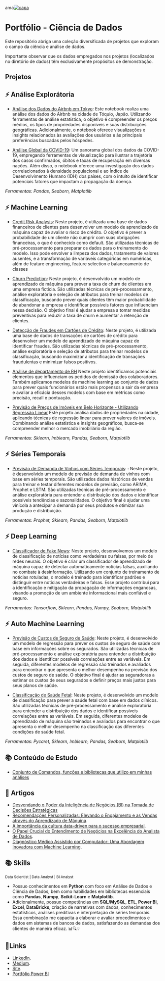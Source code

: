 ama[![capa](https://cdn.discordapp.com/attachments/1088554408469602305/1140659228382613654/Black_Technology_LinkedIn_Banner_5.jpg)](https://github.com/SarahFeanor?tab=repositories)
# Portfólio - Ciência de Dados 

Este repositório abriga uma coleção diversificada de projetos que exploram o campo da ciência e análise de dados.

Importante observar que os dados empregados nos projetos (localizados no diretório de dados) têm exclusivamente propósitos de demonstração. 

## Projetos 

 ## ⚡️ Análise Explorátoria

  * [Análise dos Dados do Airbnb em Tokyo](https://github.com/SarahFeanor/Portfolio-DataScience/blob/main/An%C3%A1lise_dos_Dados_do_Airbnb_em_Tokyo.ipynb): Este notebook realiza uma análise dos dados do Airbnb na cidade de Tóquio, Japão. Utilizando ferramentas de análise estatística, o objetivo é compreender os preços médios, os tipos de propriedades disponíveis e suas distribuições geográficas. Adicionalmente, o notebook oferece visualizações e insights relacionados às avaliações dos usuários e às principais preferências buscadas pelos hóspedes.
  
  * [Análise Global da COVID-19](https://github.com/SarahFeanor/Portfolio-DataScience/blob/main/Analise_Covid_19.ipynb): Um panorama global dos dados da COVID-19, empregando ferramentas de visualização para ilustrar a trajetória dos casos confirmados, óbitos e taxas de recuperação em diversas nações. Além disso, o notebook oferece uma investigação dos dados correlacionados à densidade populacional e ao Índice de Desenvolvimento Humano (IDH) dos países, com o intuito de identificar potenciais fatores que impactam a propagação da doença.

_Ferramentas: Pandas, Seaborn, Matplotlib_

## ⚡️ Machine Learning

  * [Credit Risk Analysis](https://github.com/SarahFeanor/Portfolio-DataScience/blob/main/null.md): Neste projeto, é utilizada uma base de dados financeiros de clientes para desenvolver um modelo de aprendizado de máquina capaz de avaliar o risco de crédito. O objetivo é prever a probabilidade de um cliente não cumprir com suas obrigações financeiras, o que é conhecido como default. São utilizadas técnicas de pré-processamento para preparar os dados para o treinamento do modelo. Isso pode envolver a limpeza dos dados, tratamento de valores ausentes, e a transformação de variáveis categóricas em numéricas, além de feature engineering, feature selection e balanceamento de classes

  * [Churn Prediction](https://github.com/SarahFeanor/Portfolio-DataScience/blob/main/null.md): Neste projeto, é desenvolvido um modelo de aprendizado de máquina para prever a taxa de churn de clientes em uma empresa fictícia. São utilizadas técnicas de pré-processamento, análise exploratória e seleção de atributos para treinar modelos de classificação, buscando prever quais clientes têm maior probabilidade de abandonar a empresa e identificar possíveis fatores que influenciam nessa decisão. O objetivo final é ajudar a empresa a tomar medidas preventivas para reduzir a taxa de churn e aumentar a retenção de clientes.
    
  *  [Detecção de Fraudes em Cartões de Crédito](https://github.com/SarahFeanor/Portfolio-DataScience/blob/main/null.md): Neste projeto, é utilizada uma base de dados de transações de cartões de crédito para desenvolver um modelo de aprendizado de máquina capaz de identificar fraudes. São utilizadas técnicas de pré-processamento, análise exploratória e seleção de atributos para treinar modelos de classificação, buscando maximizar a identificação de transações fraudulentas e minimizar falsos positivos.
    
  * [Análise de departamento de RH](https://github.com/SarahFeanor/Portfolio-DataScience/blob/main/An%C3%A1lise_de_departamento_de_RH.ipynb)  Neste projeto identificamos potenciais elementos que influenciam os pedidos de demissão dos colaboradores. Também aplicamos modelos de machine learning ao conjunto de dados para prever quais funcionários estão mais propensos a sair da empresa e avaliar a eficácia desses modelos com base em métricas como precisão, recall e pontuação.
    
  * [Previsão de Preços de Imóveis em Belo Horizonte - Utilizando Regressão Linear](https://github.com/SarahFeanor/Portfolio-DataScience/blob/main/C%C3%B3pia_de_Modelo_Para_Prever_Pre%C3%A7os_De_Casas_RegressaoLinear.ipynb) Este projeto analisa dados de propriedades na cidade, aplicando técnicas de regressão linear para prever valores de imóveis. Combinando análise estatística e insights geográficos, busca-se compreender melhor o mercado imobiliário da região.
    
  _Ferramentas: Sklearn, Imblearn, Pandas, Seaborn, Matplotlib_
  
## ⚡️ Séries Temporais

  * [Previsão de Demanda de Vinhos com Séries Temporais](https://github.com/SarahFeanor/Portfolio-DataScience/blob/main/null.md): : Neste projeto, é desenvolvido um modelo de previsão de demanda de vinhos com base em séries temporais. São utilizados dados históricos de vendas para treinar e testar diferentes modelos de previsão, como ARIMA, Prophet e LSTM. São utilizadas técnicas de pré-processamento e análise exploratória para entender a distribuição dos dados e identificar possíveis tendências e sazonalidades. O objetivo final é ajudar uma vinícola a antecipar a demanda por seus produtos e otimizar sua produção e distribuição.

    
  _Ferramentas: Prophet, Sklearn, Pandas, Seaborn, Matplotlib_

## ⚡️ Deep Learning

  * [Classificador de Fake News](https://github.com/SarahFeanor/Portfolio-DataScience/blob/main/null.md): Neste projeto, desenvolvemos um modelo de classificação de notícias como verdadeiras ou falsas, por meio de redes neurais. O objetivo é criar um classificador de aprendizado de máquina capaz de detectar automaticamente notícias falsas, auxiliando no combate à desinformação. Utilizando um conjunto de treinamento de notícias rotuladas, o modelo é treinado para identificar padrões e distinguir entre notícias verdadeiras e falsas. Esse projeto contribui para a identificação e mitigação da propagação de informações enganosas, visando a promoção de um ambiente informacional mais confiável e seguro.

_Ferramentas: Tensorflow, Sklearn, Pandas, Numpy, Seaborn, Matplotlib_

## ⚡️ Auto Machine Learning 

  * [Previsão de Custos de Seguro de Saúde](https://github.com/SarahFeanor/Portfolio-DataScience/blob/main/null.md): Neste projeto, é desenvolvido um modelo de regressão para prever os custos de seguro de saúde com base em informações sobre os segurados. São utilizadas técnicas de pré-processamento e análise exploratória para entender a distribuição dos dados e identificar possíveis correlações entre as variáveis. Em seguida, diferentes modelos de regressão são treinados e avaliados para encontrar o que apresenta o melhor desempenho na previsão dos custos de seguro de saúde. O objetivo final é ajudar as seguradoras a estimar os custos de seus segurados e definir preços mais justos para seus planos de saúde.

 * [Classificação de Saúde Fetal](https://github.com/SarahFeanor/Portfolio-DataScience/blob/main/null.md): Neste projeto, é desenvolvido um modelo de classificação para prever a saúde fetal com base em dados clínicos. São utilizadas técnicas de pré-processamento e análise exploratória para entender a distribuição dos dados e identificar possíveis correlações entre as variáveis. Em seguida, diferentes modelos de aprendizado de máquina são treinados e avaliados para encontrar o que apresenta o melhor desempenho na classificação das diferentes condições de saúde fetal.

  _Ferramentas: Pycaret, Sklearn, Imblearn, Pandas, Seaborn, Matplotlib_


## 📚 Conteúdo de Estudo

* [ Conjunto de Comandos, funções e bibliotecas que utilizo em minhas análises](https://github.com/SarahFeanor/Portfolio-DataScience/blob/main/functions-comands-libs.md)

## 📝 Artigos

* [Desvendando o Poder da Inteligência de Negócios (BI) na Tomada de Decisões Estratégicas](https://medium.com/@sarahfrezende/desvendando-o-poder-da-inteligência-de-negócios-bi-na-tomada-de-decisões-estratégicas-ededfd24e191)
* [Recomendações Personalizadas: Elevando o Engajamento e as Vendas através do Aprendizado de Máquina](https://medium.com/@sarahfrezende/recomenda%C3%A7%C3%B5es-personalizadas-elevando-o-engajamento-e-as-vendas-atrav%C3%A9s-do-aprendizado-de-m%C3%A1quina-a2b0d47a478d).
* [A importância da cultura data-driven para o sucesso empresarial](https://medium.com/@sarahfrezende/a-import%C3%A2ncia-da-cultura-data-driven-para-o-sucesso-empresarial-bd04d78d5edd).
* [O Papel Crucial do Entendimento de Negócios na Excelência do Analista de Dados](https://medium.com/@sarahfrezende/o-papel-crucial-do-entendimento-de-neg%C3%B3cios-na-excel%C3%AAncia-do-analista-de-dados-165f38fa1a50).
* [Diagnóstico Médico Assistido por Computador: Uma Abordagem Inovadora com Machine Learning](https://medium.com/@sarahfrezende/diagn%C3%B3stico-m%C3%A9dico-assistido-por-computador-uma-abordagem-inovadora-com-machine-learning-5d10a44f191).

## 📚 Skills

<sub> Data Scientist | Data Analyst | BI Analyst   </sub>

* Possuo conhecimentos em **Python** com foco em Análise de Dados e Ciência de Dados, bem como habilidades em bibliotecas essenciais como **Pandas**, **Numpy**, **Scikit-Learn** e **Matplotlib**. 
* Adicionalmente, possuo competências em **SQL/MySQL**, **ETL**, **Power BI**, **Excel**, **DataBricks**, criação de narrativas com dados, conhecimentos estatísticos, análises preditivas e interpretação de séries temporais. Essa combinação me capacita a elaborar e avaliar procedimentos e dados em sistemas de bancos de dados, satisfazendo as demandas dos clientes de maneira eficaz. 📊🔍💡

## 🔗Links

* [LinkedIn](https://www.linkedin.com/in/sarahfrezende/).
* [Medium](https://medium.com/@sarahfrezende).
* [Site](https://sarahfariarezende.blogspot.com/).
* [Portfólio Power BI](https://github.com/SarahFeanor/Portfolio_PowerBI)
  

